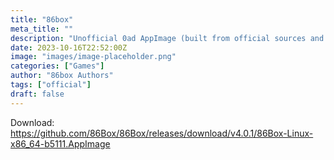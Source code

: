 ```yaml
---
title: "86box"
meta_title: ""
description: "Unofficial 0ad AppImage (built from official sources and data)"
date: 2023-10-16T22:52:00Z
image: "images/image-placeholder.png"
categories: ["Games"]
author: "86box Authors"
tags: ["official"]
draft: false
---
```


Download: https://github.com/86Box/86Box/releases/download/v4.0.1/86Box-Linux-x86_64-b5111.AppImage
